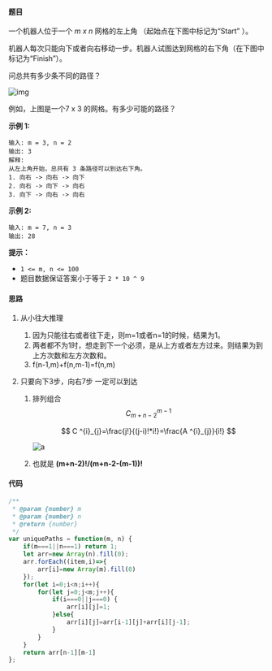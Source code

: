 #### 题目


一个机器人位于一个 *m x n* 网格的左上角 （起始点在下图中标记为“Start” ）。

机器人每次只能向下或者向右移动一步。机器人试图达到网格的右下角（在下图中标记为“Finish”）。

问总共有多少条不同的路径？

![img](https://assets.leetcode-cn.com/aliyun-lc-upload/uploads/2018/10/22/robot_maze.png)

例如，上图是一个7 x 3 的网格。有多少可能的路径？

 

**示例 1:**

```
输入: m = 3, n = 2
输出: 3
解释:
从左上角开始，总共有 3 条路径可以到达右下角。
1. 向右 -> 向右 -> 向下
2. 向右 -> 向下 -> 向右
3. 向下 -> 向右 -> 向右
```

**示例 2:**

```
输入: m = 7, n = 3
输出: 28
```

 

**提示：**

- `1 <= m, n <= 100`
- 题目数据保证答案小于等于 `2 * 10 ^ 9`

#### 思路

1. 从小往大推理

   1. 因为只能往右或者往下走，则m=1或者n=1的时候，结果为1。
   2. 两者都不为1时，想走到下一个必须，是从上方或者左方过来。则结果为到上方次数和左方次数和。
   3. f(n-1,m)+f(n,m-1)=f(n,m)

2. 只要向下3步，向右7步 一定可以到达

   1. 排列组合
      $$
      C ^{m-1}_{m+n-2}
      $$

      $$
      C ^{i}_{j}=\frac{j!}{(j-i)!*i!}=\frac{A ^{i}_{j}}{i!}
      $$
      
      
      
      ![a](https://bkimg.cdn.bcebos.com/pic/c995d143ad4bd11323411f165aafa40f4bfb0501?x-bce-process=image/resize,m_lfit,w_250,h_250,limit_1)
      
   2. 也就是 **(m+n-2)!/(m+n-2-(m-1))!**

#### 代码

```js
/**
 * @param {number} m
 * @param {number} n
 * @return {number}
 */
var uniquePaths = function(m, n) {
    if(m===1||n===1) return 1;
    let arr=new Array(n).fill(0);
    arr.forEach((item,i)=>{
        arr[i]=new Array(m).fill(0)
    });
    for(let i=0;i<n;i++){
        for(let j=0;j<m;j++){
            if(i===0||j===0) {
                arr[i][j]=1;
            }else{
                arr[i][j]=arr[i-1][j]+arr[i][j-1];
            }
        }
    }
    return arr[n-1][m-1]
};
```

